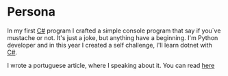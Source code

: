 Persona
=======

In my first [C#](https://docs.microsoft.com/en-us/dotnet/csharp/) program I crafted a simple console program that say if you`ve mustache or not. It's just a joke, but anything have a beginning. I'm Python developer and in this year I created a self challenge, I'll learn dotnet with [C#](https://docs.microsoft.com/en-us/dotnet/csharp/). 

I wrote a portuguese article, where I speaking about it. You can read [here](https://medium.com/@riquellopes/explorando-o-mundo-dotnet-6d062ea4c49a)